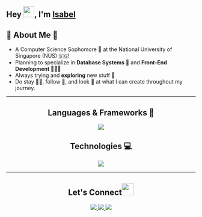 
<!-- **IsabelChong/IsabelChong** is a ✨ _special_ ✨ repository because its `README.md` (this file) appears on your GitHub profile. -->

## Hey <img src="https://gist.github.com/haldaranup/aad23918f5ad8bff5199094c9f6d337a/raw/a19b90e65fcffa0eabd3874b66520b91ee9f0e60/hi.gif" width="29">, I'm [Isabel]([https://anuphaldar.com/](https://www.linkedin.com/in/isabel-chong-78b247169/))

## 🍒 About Me 🍒

- A Computer Science Sophomore 👾 at the National University of Singapore (NUS) 🇸🇬!
- Planning to specialize in  **Database Systems 💽** and **Front-End Development 👩🏻‍💻**
- Always trying and **exploring** new stuff 🧐
- Do stay 🤲🏻, follow 💞, and look 🫣 at what I can create throughout my journey.

---
 <h2 align="center">Languages & Frameworks 🔐</h2>
 <p align="center">
  <a href="https://skillicons.dev">
    <img src="https://skillicons.dev/icons?i=java,html,c,css,python,postgres" />
  </a>
</p>

<h2 align="center">Technologies 💻</h2>
<p align="center">
  <a href="https://skillicons.dev">
    <img src="https://skillicons.dev/icons?i=aws,gcp,idea,raspberrypi&perline=6" />
  </a>
</p>


___
<h2 align="center">Let's Connect<img src="https://gist.github.com/haldaranup/f89330e95dfca979a5bc9fd80602761f/raw/8a3d00dfc3aa37c26873bb154227e395ef77cdfa/handshake.gif" height="32px"> </h2>
 <p align="center">
  <a href="https://www.linkedin.com/in/isabel-chong-78b247169/">
    <img src="https://skillicons.dev/icons?i=linkedin" />
  </a>
  <a href="https://www.instagram.com/isxbeao">
    <img src="https://skillicons.dev/icons?i=instagram" />
  </a>
  <a href="https://www.instagram.com/berrylovelymade">
    <img src="https://skillicons.dev/icons?i=instagram" />
  </a>
</p>

<!-- <p align="center">
<a href="https://twitter.com/haldar_anup1" target="_blank"><img align="center" src="./src/images/social/twitter.png" alt="anup" height="28" width="38" /></a>
<a href="https://www.linkedin.com/in/haldaranup/" target="blank"><img align="center" src="./src/svgs/social/linkedin.svg" alt="anup" height="30" width="42" /></a>
<a href="https://www.instagram.com/haldar_anup1/" target="blank"><img align="center" src="./src/svgs/social/instagram.svg" alt="anup" height="30" width="40" /></a>
<a href="https://medium.com/@haldaranup" target="blank"><img align="center" src="./src/svgs/social/medium.svg" alt="haldaranup" height="30" width="40" /></a>
</p> -->

